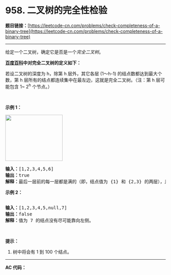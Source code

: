 # 958. 二叉树的完全性检验

**题目链接：**[https://leetcode-cn.com/problems/check-completeness-of-a-binary-tree](https://leetcode-cn.com/problems/check-completeness-of-a-binary-tree)

---

<div class="content__1Y2H">
 <div class="notranslate">
  <p>给定一个二叉树，确定它是否是一个<em>完全二叉树</em>。</p> 
  <p><strong><a href="https://baike.baidu.com/item/完全二叉树/7773232?fr=aladdin">百度百科</a>中对完全二叉树的定义如下：</strong></p> 
  <p>若设二叉树的深度为 h，除第 h 层外，其它各层 (1～h-1) 的结点数都达到最大个数，第 h 层所有的结点都连续集中在最左边，这就是完全二叉树。（注：第 h 层可能包含 1~&nbsp;2<sup>h</sup>&nbsp;个节点。）</p> 
  <p>&nbsp;</p> 
  <p><strong>示例 1：</strong></p> 
  <p><img style="height: 145px; width: 180px;" src="../aliyun-lc-upload/uploads/2018/12/15/complete-binary-tree-1.png" alt=""></p> 
  <pre class="language-text"><strong>输入：</strong>[1,2,3,4,5,6]
<strong>输出：</strong>true
<strong>解释：</strong>最后一层前的每一层都是满的（即，结点值为 {1} 和 {2,3} 的两层），且最后一层中的所有结点（{4,5,6}）都尽可能地向左。
</pre> 
  <p><strong>示例 2：</strong></p> 
  <p><strong><img src="../aliyun-lc-upload/uploads/2018/12/15/complete-binary-tree-2.png" alt=""></strong></p> 
  <pre class="language-text"><strong>输入：</strong>[1,2,3,4,5,null,7]
<strong>输出：</strong>false
<strong>解释：</strong>值为 7 的结点没有尽可能靠向左侧。
</pre> 
  <p>&nbsp;</p> 
  <p><strong>提示：</strong></p> 
  <ol> 
   <li>树中将会有 1 到 100 个结点。</li> 
  </ol> 
 </div>
</div>

---

**AC 代码：**

```java

```